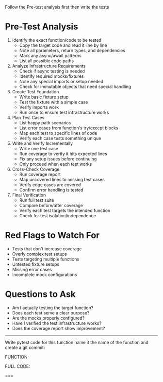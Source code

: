 Follow the Pre-test analysis first then write the tests
# Pre-Test Analysis
1. Identify the exact function/code to be tested
   - Copy the target code and read it line by line
   - Note all parameters, return types, and dependencies
   - Mark any async/await patterns
   - List all possible code paths
2. Analyze Infrastructure Requirements
   - Check if async testing is needed
   - Identify required mocks/fixtures
   - Note any special imports or setup needed
   - Check for immutable objects that need special handling
3. Create Test Foundation
   - Write basic fixture setup
   - Test the fixture with a simple case
   - Verify imports work
   - Run once to ensure test infrastructure works
4. Plan Test Cases
   - List happy path scenarios
   - List error cases from function's try/except blocks
   - Map each test to specific lines of code
   - Verify each case tests something unique
5. Write and Verify Incrementally
   - Write one test case
   - Run coverage to verify it hits expected lines
   - Fix any setup issues before continuing
   - Only proceed when each test works
6. Cross-Check Coverage
   - Run coverage report
   - Map uncovered lines to missing test cases
   - Verify edge cases are covered
   - Confirm error handling is tested
7. Final Verification
   - Run full test suite
   - Compare before/after coverage
   - Verify each test targets the intended function
   - Check for test isolation/independence
# Red Flags to Watch For
- Tests that don't increase coverage
- Overly complex test setups
- Tests targeting multiple functions
- Untested fixture setups
- Missing error cases
- Incomplete mock configurations
# Questions to Ask
- Am I actually testing the target function?
- Does each test serve a clear purpose?
- Are the mocks properly configured?
- Have I verified the test infrastructure works?
- Does the coverage report show improvement?
-------
Write pytest code for this function name it the name of the function and create a git commit:

FUNCTION:

FULL CODE:

===